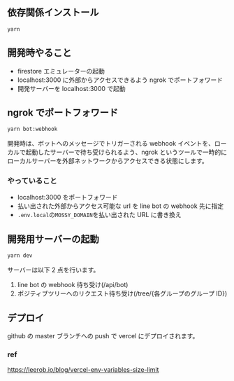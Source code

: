 ## 依存関係インストール

```bash
yarn
```

## 開発時やること

- firestore エミュレーターの起動
- localhost:3000 に外部からアクセスできるよう ngrok でポートフォワード
- 開発サーバーを localhost:3000 で起動

## ngrok でポートフォワード

```bash
yarn bot:webhook
```

開発時は、ボットへのメッセージでトリガーされる webhook イベントを、ローカルで起動したサーバーで待ち受けられるよう、ngrok というツールで一時的にローカルサーバーを外部ネットワークからアクセスできる状態にします。


### やっていること

- localhost:3000 をポートフォワード
- 払い出された外部からアクセス可能な url を line bot の webhook 先に指定
- `.env.local`の`MOSSY_DOMAIN`を払い出された URL に書き換え

## 開発用サーバーの起動

```bash
yarn dev
```

サーバーは以下 2 点を行います。

1. line bot の webhook 待ち受け(/api/bot)
2. ポジティブツリーへのリクエスト待ち受け(/tree/{各グループのグループ ID})

## デプロイ

github の master ブランチへの push で vercel にデプロイされます。

### ref
https://leerob.io/blog/vercel-env-variables-size-limit
